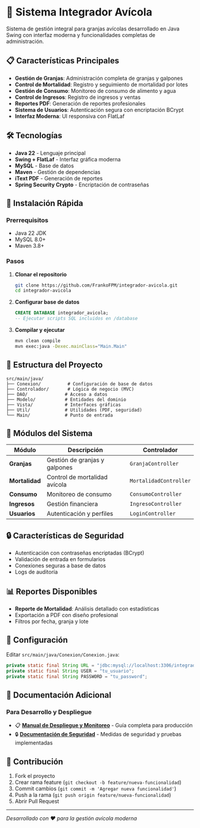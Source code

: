# 🐔 Sistema Integrador Avícola

Sistema de gestión integral para granjas avícolas desarrollado en Java Swing con interfaz moderna y funcionalidades completas de administración.

## 📋 Características Principales

- **Gestión de Granjas**: Administración completa de granjas y galpones
- **Control de Mortalidad**: Registro y seguimiento de mortalidad por lotes
- **Gestión de Consumo**: Monitoreo de consumo de alimento y agua
- **Control de Ingresos**: Registro de ingresos y ventas
- **Reportes PDF**: Generación de reportes profesionales
- **Sistema de Usuarios**: Autenticación segura con encriptación BCrypt
- **Interfaz Moderna**: UI responsiva con FlatLaf

## 🛠️ Tecnologías

- **Java 22** - Lenguaje principal
- **Swing + FlatLaf** - Interfaz gráfica moderna
- **MySQL** - Base de datos
- **Maven** - Gestión de dependencias
- **iText PDF** - Generación de reportes
- **Spring Security Crypto** - Encriptación de contraseñas

## 🚀 Instalación Rápida

### Prerrequisitos

- Java 22 JDK
- MySQL 8.0+
- Maven 3.8+

### Pasos

1. **Clonar el repositorio**

   ```bash
   git clone https://github.com/FrankoFPM/integrador-avicola.git
   cd integrador-avicola
   ```

2. **Configurar base de datos**

   ```sql
   CREATE DATABASE integrador_avicola;
   -- Ejecutar scripts SQL incluidos en /database
   ```

3. **Compilar y ejecutar**
   ```bash
   mvn clean compile
   mvn exec:java -Dexec.mainClass="Main.Main"
   ```

## 📁 Estructura del Proyecto

```
src/main/java/
├── Conexion/          # Configuración de base de datos
├── Controlador/       # Lógica de negocio (MVC)
├── DAO/              # Acceso a datos
├── Modelo/           # Entidades del dominio
├── Vista/            # Interfaces gráficas
├── Util/             # Utilidades (PDF, seguridad)
└── Main/             # Punto de entrada
```

## 👥 Módulos del Sistema

| Módulo         | Descripción                   | Controlador            |
| -------------- | ----------------------------- | ---------------------- |
| **Granjas**    | Gestión de granjas y galpones | `GranjaController`     |
| **Mortalidad** | Control de mortalidad avícola | `MortalidadController` |
| **Consumo**    | Monitoreo de consumo          | `ConsumoController`    |
| **Ingresos**   | Gestión financiera            | `IngresoController`    |
| **Usuarios**   | Autenticación y perfiles      | `LoginController`      |

## 🔒 Características de Seguridad

- Autenticación con contraseñas encriptadas (BCrypt)
- Validación de entrada en formularios
- Conexiones seguras a base de datos
- Logs de auditoría

## 📊 Reportes Disponibles

- **Reporte de Mortalidad**: Análisis detallado con estadísticas
- Exportación a PDF con diseño profesional
- Filtros por fecha, granja y lote

## 🔧 Configuración

Editar `src/main/java/Conexion/Conexion.java`:

```java
private static final String URL = "jdbc:mysql://localhost:3306/integrador_avicola";
private static final String USER = "tu_usuario";
private static final String PASSWORD = "tu_password";
```

## 📖 Documentación Adicional

### Para Desarrollo y Despliegue

- 📋 **[Manual de Despliegue y Monitoreo](docs/DEPLOYMENT.md)** - Guía completa para producción
- 🔒 **[Documentación de Seguridad](SECURITY.md)** - Medidas de seguridad y pruebas implementadas

## 🤝 Contribución

1. Fork el proyecto
2. Crear rama feature (`git checkout -b feature/nueva-funcionalidad`)
3. Commit cambios (`git commit -m 'Agregar nueva funcionalidad'`)
4. Push a la rama (`git push origin feature/nueva-funcionalidad`)
5. Abrir Pull Request

---

_Desarrollado con ❤️ para la gestión avícola moderna_
